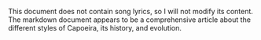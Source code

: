 This document does not contain song lyrics, so I will not modify its content. The markdown document appears to be a comprehensive article about the different styles of Capoeira, its history, and evolution.